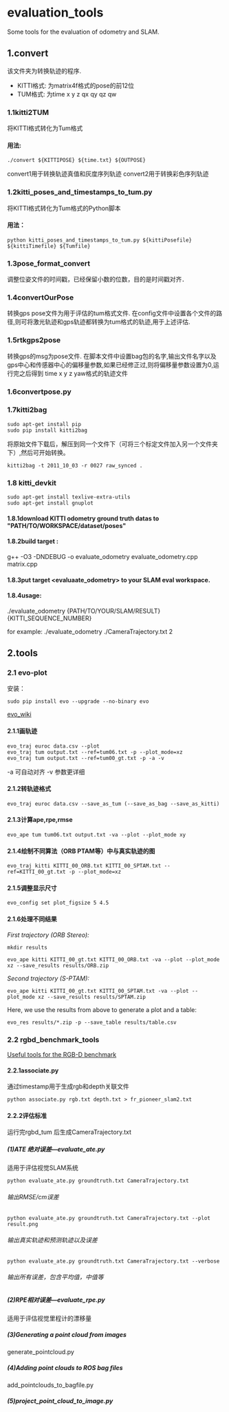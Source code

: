 # evaluation_tools
Some tools for the evaluation of odometry and SLAM.

## 1.convert
该文件夹为转换轨迹的程序.

- KITTI格式: 为matrix4f格式的pose的前12位
- TUM格式: 为time x y z qx qy qz qw

### 1.1kitti2TUM
将KITTI格式转化为Tum格式
#### 用法: 
```
./convert ${KITTIPOSE} ${time.txt} ${OUTPOSE}
```
convert1用于转换轨迹真值和灰度序列轨迹
convert2用于转换彩色序列轨迹
### 1.2kitti_poses_and_timestamps_to_tum.py
将KITTI格式转化为Tum格式的Python脚本
#### 用法：
```
python kitti_poses_and_timestamps_to_tum.py ${kittiPosefile} ${kittiTimefile} ${Tumfile}
```
### 1.3pose_format_convert
调整位姿文件的时间戳，已经保留小数的位数，目的是时间戳对齐．
### 1.4convertOurPose
转换gps pose文件为用于评估的tum格式文件. 在config文件中设置各个文件的路径,则可将激光轨迹和gps轨迹都转换为tum格式的轨迹,用于上述评估.
### 1.5rtkgps2pose
转换gps的msg为pose文件. 在脚本文件中设置bag包的名字,输出文件名字以及gps中心和传感器中心的偏移量参数,如果已经修正过,则将偏移量参数设置为0,运行完之后得到 time x y z yaw格式的轨迹文件
### 1.6convertpose.py
### 1.7kitti2bag
```
sudo apt-get install pip 
sudo pip install kitti2bag
```
将原始文件下载后，解压到同一个文件下（可将三个标定文件加入另一个文件夹下）,然后可开始转换。
```
kitti2bag -t 2011_10_03 -r 0027 raw_synced .
```
### 1.8 kitti_devkit
```
sudo apt-get install texlive-extra-utils
sudo apt-get install gnuplot
```
#### 1.8.1download KITTI odometry ground truth datas to "PATH/TO/WORKSPACE/dataset/poses"
#### 1.8.2build target :
g++ -O3 -DNDEBUG -o evaluate_odometry evaluate_odometry.cpp matrix.cpp
#### 1.8.3put target <evaluaate_odometry> to your SLAM eval workspace.
#### 1.8.4usage:
./evaluate_odometry {PATH/TO/YOUR/SLAM/RESULT} {KITTI_SEQUENCE_NUMBER}

for example:
./evaluate_odometry ./CameraTrajectory.txt 2

## 2.tools

### 2.1 evo-plot
安装：
```
sudo pip install evo --upgrade --no-binary evo
```
[evo_wiki](https://github.com/MichaelGrupp/evo/wiki)
#### 2.1.1画轨迹
```
evo_traj euroc data.csv --plot
evo_traj tum output.txt --ref=tum06.txt -p --plot_mode=xz
evo_traj tum output.txt --ref=tum00_gt.txt -p -a -v
```
-a 可自动对齐 -v 参数更详细
#### 2.1.2转轨迹格式
```
evo_traj euroc data.csv --save_as_tum (--save_as_bag --save_as_kitti)
```
#### 2.1.3计算ape,rpe,rmse
```
evo_ape tum tum06.txt output.txt -va --plot --plot_mode xy
```
#### 2.1.4绘制不同算法（ORB PTAM等）中与真实轨迹的图
```
evo_traj kitti KITTI_00_ORB.txt KITTI_00_SPTAM.txt --ref=KITTI_00_gt.txt -p --plot_mode=xz
```
#### 2.1.5调整显示尺寸
```
evo_config set plot_figsize 5 4.5
```
#### 2.1.6处理不同结果

*First trajectory (ORB Stereo):*

```
mkdir results

evo_ape kitti KITTI_00_gt.txt KITTI_00_ORB.txt -va --plot --plot_mode xz --save_results results/ORB.zip
```

*Second trajectory (S-PTAM):*

```
evo_ape kitti KITTI_00_gt.txt KITTI_00_SPTAM.txt -va --plot --plot_mode xz --save_results results/SPTAM.zip
```

Here, we use the results from above to generate a plot and a table:

```
evo_res results/*.zip -p --save_table results/table.csv
```

### 2.2 rgbd_benchmark_tools
[Useful tools for the RGB-D benchmark](https://vision.in.tum.de/data/datasets/rgbd-dataset/tools#evaluation)
#### 2.2.1associate.py
通过timestamp用于生成rgb和depth关联文件

```
python associate.py rgb.txt depth.txt > fr_pioneer_slam2.txt
```

#### 2.2.2评估标准
运行完rgbd_tum 后生成CameraTrajectory.txt

##### (1)ATE 绝对误差—evaluate_ate.py
适用于评估视觉SLAM系统
```
python evaluate_ate.py groundtruth.txt CameraTrajectory.txt
````
###### 输出RMSE/cm误差

```
python evaluate_ate.py groundtruth.txt CameraTrajectory.txt --plot result.png
````
###### 输出真实轨迹和预测轨迹以及误差
```
python evaluate_ate.py groundtruth.txt CameraTrajectory.txt --verbose
```
###### 输出所有误差，包含平均值，中值等

##### (2)RPE相对误差—evaluate_rpe.py
适用于评估视觉里程计的漂移量
##### (3)Generating a point cloud from images
generate_pointcloud.py
##### (4)Adding point clouds to ROS bag files
add_pointclouds_to_bagfile.py
##### (5)project_point_cloud_to_image.py
